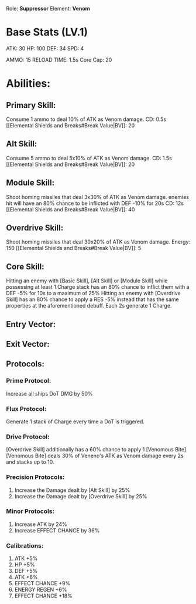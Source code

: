 
Role: **Suppressor** 
Element: **Venom**

# Base Stats (LV.1)

ATK: 30
HP: 100
DEF: 34
SPD: 4

AMMO: 15
RELOAD TIME: 1.5s
Core Cap: 20

# Abilities:

## Primary Skill:
Consume 1 ammo to deal 10% of ATK as Venom damage.
CD: 0.5s
[[Elemental Shields and Breaks#Break Value|BV]]: 20

## Alt Skill:
Consume 5 ammo to deal 5x10% of ATK as Venom damage.
CD: 1.5s
[[Elemental Shields and Breaks#Break Value|BV]]: 20
## Module Skill: 
Shoot homing missiles that deal 3x30% of ATK as Venom damage. enemies hit will have an 80% chance to be inflicted with DEF -10% for 20s
CD: 12s
[[Elemental Shields and Breaks#Break Value|BV]]: 40
## Overdrive Skill:
Shoot homing missiles that deal 30x20% of ATK as Venom damage.
Energy: 150 
[[Elemental Shields and Breaks#Break Value|BV]]: 5
## Core Skill:
Hitting an enemy with [Basic Skill], [Alt Skill] or [Module Skill] while possessing at least 1 Charge stack has an 80% chance to inflict them with a DEF -5% for 10s to a maximum of 25%
Hitting an enemy with [Overdrive Skill] has an 80% chance to apply a RES -5% instead that has the same properties at the aforementioned debuff.
Each 2s generate 1 Charge.

## Entry Vector:


## Exit Vector:


## Protocols:

### Prime Protocol:
Increase all ships DoT DMG by 50%

### Flux Protocol:
Generate 1 stack of Charge every time a DoT is triggered.

### Drive Protocol:
[Overdrive Skill] additionally has a 60% chance to apply 1 [Venomous Bite].
[Venomous Bite] deals 30% of Veneno's ATK as Venom damage every 2s and stacks up to 10.

### Precision Protocols:
1. Increase the Damage dealt by [Alt Skill] by 25%
2. Increase the Damage dealt by [Overdrive Skill] by 25%

### Minor Protocols: 
1. Increase ATK by 24%
2. Increase EFFECT CHANCE by 36%

### Calibrations:
1. ATK +5%
2. HP +5%
3. DEF +5%
4. ATK +6%
5. EFFECT CHANCE +9%
6. ENERGY REGEN +6%
7. EFFECT CHANCE +18%
